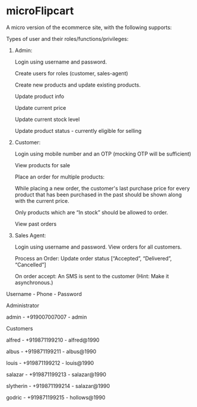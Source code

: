 # microFlipcart

A micro version of the ecommerce site, with the following supports:

Types of user and their roles/functions/privileges:


1. Admin:

	Login using username and password.
	
	Create users for roles (customer, sales-agent)
	
	Create new products and update existing products. 
	
	Update product info
	
	Update current price
	
	Update current stock level
	
	Update product status - currently eligible for selling



2. Customer:

	Login using mobile number and an OTP (mocking OTP will be sufficient)
	
	View products for sale
	
	Place an order for multiple products:
	
	While placing a new order, the customer's last purchase price for every product that has been purchased in the past should be shown along with the current price.
	
	Only products which are “In stock” should be allowed to order.
	
	View past orders



3. Sales Agent: 

	Login using username and password. View orders for all customers. 
	
	Process an Order: Update order status [“Accepted”, “Delivered”, “Cancelled”]
	
	On order accept: An SMS is sent to the customer (Hint: Make it asynchronous.)
	


Username -  Phone  - Password

Administrator

admin - +919007007007 - admin


Customers

alfred - +919871199210 - alfred@1990

albus - +919871199211 - albus@1990

louis - +919871199212 - louis@1990

salazar - +919871199213 - salazar@1990

slytherin - +919871199214 - salazar@1990

godric - +919871199215 - hollows@1990

